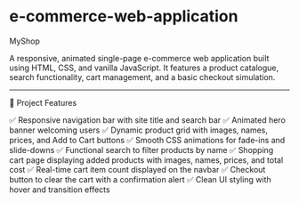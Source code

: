 # e-commerce-web-application
MyShop

A responsive, animated single-page e-commerce web application built using HTML, CSS, and vanilla JavaScript. It features a product catalogue, search functionality, cart management, and a basic checkout simulation.


---

📁 Project Features

✅ Responsive navigation bar with site title and search bar
✅ Animated hero banner welcoming users
✅ Dynamic product grid with images, names, prices, and Add to Cart buttons
✅ Smooth CSS animations for fade-ins and slide-downs
✅ Functional search to filter products by name
✅ Shopping cart page displaying added products with images, names, prices, and total cost
✅ Real-time cart item count displayed on the navbar
✅ Checkout button to clear the cart with a confirmation alert
✅ Clean UI styling with hover and transition effects
